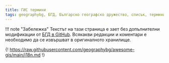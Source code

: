 ```yaml
---
title: ГИС термини
tags: geographybg, БГД, Българско географско дружество, списък, термини, превод
---
```


!!! note "Забележка"
    Текстът на тази страница е зает без допълнителни модификации от [БГД в GitHub](//github.com/geographybg/awesome-gis). Всякакви редакции и коментари е необходимо да се извършват в оригиналното хранилище.


{! https://raw.githubusercontent.com/geographybg/awesome-gis/main/i18n.md !}